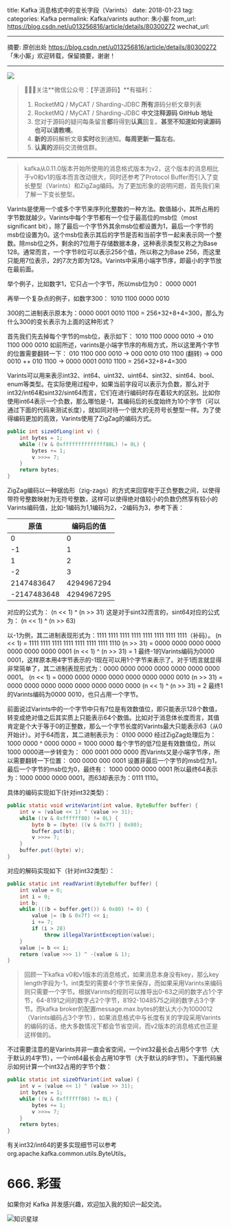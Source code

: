 title: Kafka 消息格式中的变长字段（Varints）
date: 2018-01-23
tag: 
categories: Kafka
permalink: Kafka/varints
author: 朱小厮
from_url: https://blog.csdn.net/u013256816/article/details/80300272
wechat_url: 

-------

摘要: 原创出处 https://blog.csdn.net/u013256816/article/details/80300272 「朱小厮」欢迎转载，保留摘要，谢谢！


-------

![](http://www.iocoder.cn/images/common/wechat_mp_2017_07_31.jpg)

> 🙂🙂🙂关注**微信公众号：【芋道源码】**有福利：
> 1. RocketMQ / MyCAT / Sharding-JDBC **所有**源码分析文章列表
> 2. RocketMQ / MyCAT / Sharding-JDBC **中文注释源码 GitHub 地址**
> 3. 您对于源码的疑问每条留言**都**将得到**认真**回复。**甚至不知道如何读源码也可以请教噢**。
> 4. **新的**源码解析文章**实时**收到通知。**每周更新一篇左右**。
> 5. **认真的**源码交流微信群。

-------

> kafka从0.11.0版本开始所使用的消息格式版本为v2，这个版本的消息相比于v0和v1的版本而言改动很大，同时还参考了Protocol Buffer而引入了变长整型（Varints）和ZigZag编码。为了更加形象的说明问题，首先我们来了解一下变长整型。

Varints是使用一个或多个字节来序列化整数的一种方法。数值越小，其所占用的字节数就越少。Varints中每个字节都有一个位于最高位的msb位（most significant bit），除了最后一个字节外其余msb位都设置为1，最后一个字节的msb位设置为0。这个msb位表示其后的字节是否和当前字节一起来表示同一个整数。除msb位之外，剩余的7位用于存储数据本身，这种表示类型又称之为Base 128。通常而言，一个字节8位可以表示256个值，所以称之为Base 256，而这里只能用7位表示，2的7次方即为128。Varints中采用小端字节序，即最小的字节放在最前面。

举个例子，比如数字1，它只占一个字节，所以msb位为0：
0000 0001

再举一个复杂点的例子，如数字300：
1010 1100 0000 0010

300的二进制表示原本为：0000 0001 0010 1100 = 256+32+8+4=300，那么为什么300的变长表示为上面的这种形式？

首先我们先去掉每个字节的msb位，表示如下：
1010 1100 0000 0010
-> 010 1100 000 0010
如前所述，varints是小端字节序的布局方式，所以这里两个字节的位置需要翻转一下：
010 1100 000 0010
-> 000 0010 010 1100 (翻转)
-> 000 0010 ++ 010 1100
-> 0000 0001 0010 1100 = 256+32+8+4=300

Varints可以用来表示int32、int64、uint32、uint64、sint32、sint64、bool、enum等类型。在实际使用过程中，如果当前字段可以表示为负数，那么对于int32/int64和sint32/sint64而言，它们在进行编码时存在着较大的区别。比如你使用int64表示一个负数，那么哪怕是-1，其编码后的长度始终为10个字节（可以通过下面的代码来测试长度），就如同对待一个很大的无符号长整型一样。为了使得编码更加的高效，Varints使用了ZigZag的编码方式。

```java
public int sizeOfLong(int v) {
    int bytes = 1;
    while ((v & 0xffffffffffffff80L) != 0L) {
        bytes += 1;
        v >>>= 7;
    }
    return bytes;
}
```

ZigZag编码以一种锯齿形（zig-zags）的方式来回穿梭于正负整数之间，以使得带符号整数映射为无符号整数，这样可以使得绝对值较小的负数仍然享有较小的Varints编码值，比如-1编码为1,1编码为2，-2编码为3，参考下表：

| 原值        | 编码后的值 |
| ----------- | ---------- |
| 0           | 0          |
| -1          | 1          |
| 1           | 2          |
| -2          | 3          |
| 2147483647  | 4294967294 |
| -2147483648 | 4294967295 |

对应的公式为：
(n << 1) ^ (n >> 31)
这是对于sint32而言的，sint64对应的公式为：
(n << 1) ^ (n >> 63)

以-1为例，其二进制表现形式为：1111 1111 1111 1111 1111 1111 1111 1111（补码）。
(n << 1) = 1111 1111 1111 1111 1111 1111 1111 1110
(n >> 31) = 0000 0000 0000 0000 0000 0000 0000 0001
(n << 1) ^ (n >> 31) = 1
最终-1的Varints编码为0000 0001，这样原本用4字节表示的-1现在可以用1个字节来表示了。对于1而言就显得非常简单了，其二进制表现形式为：0000 0000 0000 0000 0000 0000 0000 0001。
(n << 1) = 0000 0000 0000 0000 0000 0000 0000 0010
(n >> 31) = 0000 0000 0000 0000 0000 0000 0000 0000
(n << 1) ^ (n >> 31) = 2
最终1的Varints编码为0000 0010，也只占用一个字节。

前面说过Varints中的一个字节中只有7位是有效数值位，即只能表示128个数值，转变成绝对值之后其实质上只能表示64个数值。比如对于消息体长度而言，其值肯定是个大于等于0的正整数，那么一个字节长度的Varints最大只能表示63（从0开始计）。对于64而言，其二进制表示为：
0100 0000
经过ZigZag处理后为：
1000 0000 ^ 0000 0000 = 1000 0000
每个字节的低7位是有效数值位，所以1000 0000进一步转变为：
000 0001 000 0000
而Varints又是小端字节序，所以需要翻转一下位置：
000 0000 000 0001
设置非最后一个字节的msb位为1，最后一个字节的msb位为0，最终有：
1000 0000 0000 0001
所以最终64表示为：1000 0000 0000 0001，而63却表示为：0111 1110。

具体的编码实现如下(针对int32类型)：

```java
public static void writeVarint(int value, ByteBuffer buffer) {
    int v = (value << 1) ^ (value >> 31);
    while ((v & 0xffffff80) != 0L) {
        byte b = (byte) ((v & 0x7f) | 0x80);
        buffer.put(b);
        v >>>= 7;
    }
    buffer.put((byte) v);
}
```

对应的解码实现如下（针对int32类型）：

```java
public static int readVarint(ByteBuffer buffer) {
    int value = 0;
    int i = 0;
    int b;
    while (((b = buffer.get()) & 0x80) != 0) {
        value |= (b & 0x7f) << i;
        i += 7;
        if (i > 28)
            throw illegalVarintException(value);
    }
    value |= b << i;
    return (value >>> 1) ^ -(value & 1);
}
```

> 回顾一下kafka v0和v1版本的消息格式，如果消息本身没有key，那么key length字段为-1，int类型的需要4个字节来保存，而如果采用Varints来编码则只需要一个字节。根据Varints的规则可以推导出0-63之间的数字占1个字节，64-8191之间的数字占2个字节，8192-1048575之间的数字占3个字节。而kafka broker的配置message.max.bytes的默认大小为1000012（Varints编码占3个字节），如果消息格式中与长度有关的字段采用Varints的编码的话，绝大多数情况下都会节省空间，而v2版本的消息格式也正是这样做的。

不过需要注意的是Varints并非一直会省空间，一个int32最长会占用5个字节（大于默认的4字节），一个int64最长会占用10字节（大于默认的8字节）。下面代码展示如何计算一个int32占用的字节个数：

```java
public static int sizeOfVarint(int value) {
    int v = (value << 1) ^ (value >> 31);
    int bytes = 1;
    while ((v & 0xffffff80) != 0L) {
        bytes += 1;
        v >>>= 7;
    }
    return bytes;
}
```

有关int32/int64的更多实现细节可以参考org.apache.kafka.common.utils.ByteUtils。

# 666. 彩蛋

如果你对 Kafka 并发感兴趣，欢迎加入我的知识一起交流。

![知识星球](http://www.iocoder.cn/images/Architecture/2017_12_29/01.png)